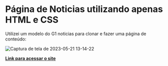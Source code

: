 <h1>Página de Noticias utilizando apenas HTML e CSS</h1>


<p>Utilizei um modelo do G1 noticias para clonar e fazer uma página de conteúdo: <p>
  

 
![Captura de tela de 2023-05-21 13-14-22](https://github.com/evertonsalesdev/Pagina-de-Noticias/assets/127686513/fcdc7c98-8804-47e1-be66-805a6a1f5609)
  
  
  <b><a href="https://evertonsalesdev.github.io/Pagina-de-Noticias/">Link para acessar o site</a></b>
